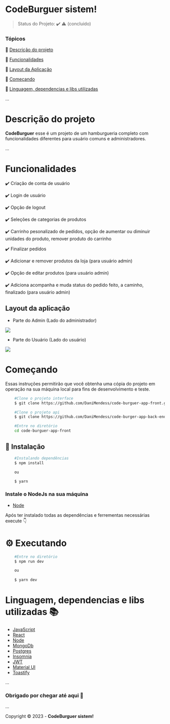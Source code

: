 <h1>   
    CodeBurguer sistem!
</h1>

> Status do Projeto: :heavy_check_mark: :warning: (concluido)


### Tópicos

:small_blue_diamond: [Descrição do projeto](#Descrição-do-projeto)

:small_blue_diamond: [Funcionalidades](#Funcionalidades)

:small_blue_diamond: [Layout da Aplicação](#Layout-da-aplicação)

:small_blue_diamond: [Começando](#Começando)

:small_blue_diamond: [Linguagem, dependencias e libs utilizadas](#Linguagem-dependencias-e-libs-utilizadas:books:)

...

# Descrição do projeto 

**CodeBurguer** esse é um projeto de um hamburgueria completo com funcionalidades diferentes para usuário comuns e administradores.

...

# Funcionalidades

:heavy_check_mark: Criação de conta de usuário

:heavy_check_mark: Login de usuário

:heavy_check_mark: Opção de logout

:heavy_check_mark: Seleções de categorias de produtos

:heavy_check_mark: Carrinho pesonalizado de pedidos, opção de aumentar ou diminuir unidades do produto, remover produto do carrinho

:heavy_check_mark: Finalizar pedidos 

:heavy_check_mark: Adicionar e remover produtos da loja (para usuário admin)

:heavy_check_mark: Opção de editar produtos (para usuário admin)

:heavy_check_mark: Adiciona acompanha e muda status do pedido feito, a caminho, finalizado (para usuário admin)


## Layout da aplicação

- Parte do Admin (Lado do administrador)

<img src="src/gif/admin.gif">

- Parte do Usuário (Lado do usuário)

<img src="src/gif/usuario.gif">

# Começando 

<p>Essas instruções permitirão que você obtenha uma cópia do projeto em operação na sua máquina local para fins de desenvolvimento e teste.</p>


```bash
    #Clone o projeto interface
    $ git clone https://github.com/DaniMendess/code-burguer-app-front.git
```
```bash
    #Clone o projeto api
    $ git clone https://github.com/DaniMendess/code-burger-app-back-end.git
```
```bash
    #Entre no diretório
    cd code-burguer-app-front
```
## 🔧 Instalação
```bash
    #Instalando dependências
    $ npm install

    ou 

    $ yarn  
```

### Instale o NodeJs na sua máquina

- [Node](#🔨-ferramentas-utilizadas)

<p>Após ter instalado todas as dependências e ferrementas necessárias execute 👇</p>

# ⚙️ Executando

```bash
    #Entre no diretório
    $ npm run dev

    ou 
    
    $ yarn dev
```

#  Linguagem, dependencias e libs utilizadas :books: 

- [JavaScript]()
- [React](https://react.dev) 
- [Node](https://nodejs.org/en) 
- [MongoDb](https://www.mongodb.com/pt-br)
- [Postgres](https://www.postgresql.org)
- [Insomnia](https://insomnia.rest/download)
- [JWT](https://jwt.io/)
- [Material UI](https://mui.com/material-ui/)
- [Toastify](https://fkhadra.github.io/react-toastify/introduction)

...


### Obrigado por chegar até aqui 🤘 

...

Copyright :copyright: 2023 - **CodeBurguer sistem!**








